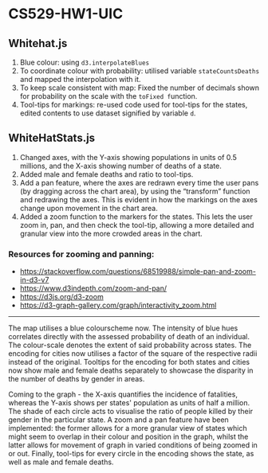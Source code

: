 # CS529-HW1-UIC

## Whitehat.js
1. Blue colour: using `d3.interpolateBlues`
2. To coordinate colour with probability: utilised variable `stateCountsDeaths` and mapped the interpolation with it.
3. To keep scale consistent with map: Fixed the number of decimals shown for probability on the scale with the `toFixed f`unction.
4. Tool-tips for markings: re-used code used for tool-tips for the states, edited contents to use dataset signified by variable `d`.

## WhiteHatStats.js

1. Changed axes, with the Y-axis showing populations in units of 0.5 millions, and the X-axis showing number of deaths of a state.
2. Added male and female deaths and ratio to tool-tips.
3. Add a pan feature, where the axes are redrawn every time the user pans (by dragging across the chart area), by using the “transform” function and redrawing the axes. This is evident in how the markings on the axes change upon movement in the chart area.
4. Added a zoom function to the markers for the states. This lets the user zoom in, pan, and then check the tool-tip, allowing a more detailed and granular view into the more crowded areas in the chart.

### Resources for zooming and panning:
- https://stackoverflow.com/questions/68519988/simple-pan-and-zoom-in-d3-v7
- https://www.d3indepth.com/zoom-and-pan/
- https://d3js.org/d3-zoom
- https://d3-graph-gallery.com/graph/interactivity_zoom.html

---

The map utilises a blue colourscheme now. The intensity of blue hues correlates directly with the assessed probability of death of an individual. The colour-scale denotes the extent of said probability across states. The encoding for cities now utilises a factor of the square of the respective radii instead of the original. Tooltips for the encoding for both states and cities now show male and female deaths separately to showcase the disparity in the number of deaths by gender in areas.

Coming to the graph - the X-axis quantifies the incidence of fatalities, whereas the Y-axis shows per states' population  as units of half a million. The shade of each circle acts to visualise the ratio of people killed by their gender in the particular state. A zoom and a pan feature have been implemented: the former allows for a more granular view of states which might seem to overlap in their colour and position in the graph, whilst the latter allows for movement of graph in varied conditions of being zoomed in or out. Finally, tool-tips for every circle in the encoding shows the state, as well as male and female deaths.
